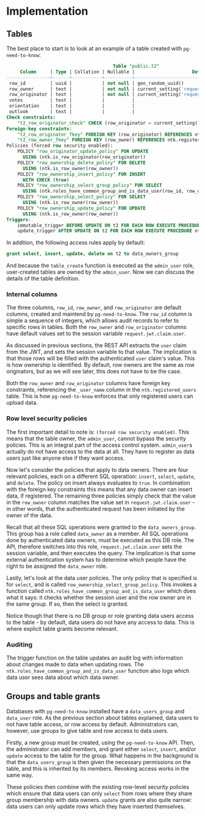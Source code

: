 
# Implementation

## Tables

The best place to start is to look at an example of a table created with `pg-need-to-know`:

```sql
                                       Table "public.t2"
     Column     | Type | Collation | Nullable |                     Default
----------------+------+-----------+----------+-------------------------------------------------
 row_id         | uuid |           | not null | gen_random_uuid()
 row_owner      | text |           | not null | current_setting('request.jwt.claim.user'::text)
 row_originator | text |           | not null | current_setting('request.jwt.claim.user'::text)
 votes          | text |           |          |
 orientation    | text |           |          |
 outlook        | text |           |          |
Check constraints:
    "t2_row_originator_check" CHECK (row_originator = current_setting('request.jwt.claim.user'::text))
Foreign-key constraints:
    "t2_row_originator_fkey" FOREIGN KEY (row_originator) REFERENCES ntk.registered_users(_user_name)
    "t2_row_owner_fkey" FOREIGN KEY (row_owner) REFERENCES ntk.registered_users(_user_name)
Policies (forced row security enabled):
    POLICY "row_originator_update_policy" FOR UPDATE
      USING (ntk.is_row_originator(row_originator))
    POLICY "row_ownership_delete_policy" FOR DELETE
      USING (ntk.is_row_owner(row_owner))
    POLICY "row_ownership_insert_policy" FOR INSERT
      WITH CHECK (true)
    POLICY "row_ownership_select_group_policy" FOR SELECT
      USING (ntk.roles_have_common_group_and_is_data_user(row_id, row_owner))
    POLICY "row_ownership_select_policy" FOR SELECT
      USING (ntk.is_row_owner(row_owner))
    POLICY "row_ownership_update_policy" FOR UPDATE
      USING (ntk.is_row_owner(row_owner))
Triggers:
    immutable_trigger BEFORE UPDATE ON t2 FOR EACH ROW EXECUTE PROCEDURE ntk.ensure_internal_columns_are_immutable()
    update_trigger AFTER UPDATE ON t2 FOR EACH ROW EXECUTE PROCEDURE ntk.log_data_update()
```

In addition, the following access rules apply by default:

```sql
grant select, insert, update, delete on t2 to data_owners_group
```

And because the `table_create` function is executed as the `admin_user` role, user-created tables are owned by the `admin_user`. Now we can discuss the details of the table definition.

### Internal columns

The three columns, `row_id`, `row_owner`, and `row_originator` are default columns, created and maintend by `pg-need-to-know`. The `row_id` column is simple a sequence of integers, which allows audit records to refer to specific rows in tables. Both the `row_owner` and `row_originator` columns have default values set to the session variable `request.jwt.claim.user`.

As discussed in previous sections, the REST API extracts the `user` claim from the JWT, and sets the session variable to that value. The implication is that those rows will be filled with the authenticated `user` claim's value. This is how ownership is identified. By default, row owners are the same as row originators, but as we will see later, this does not have to be the case.

Both the `row_owner` and `row_originator` columns have foreign key constraints, referencing the `_user_name` column in the `ntk.registered_users` table. This is how `pg-need-to-know` enforces that only registered users can upload data.

### Row level security policies

The first important detail to note is: `(forced row security enabled)`. This means that the table owner, the `admin_user`, cannot bypass the security policies. This is an integral part of the access control system. `admin_user`s actually do not have access to the data at all. They have to register as data users just like anyone else if they want access.

Now let's consider the policies that apply to data owners. There are four relevant policies, each on a different SQL operation: `insert`, `select`, `update`, and `delete`. The policy on insert always evaluates to `true`. In combination with the foreign key constraints this means that any data owner can insert data, if registered. The remaining three policies simply check that the value in the `row_owner` column matches the value set in `request.jwt.claim.user` - in other words, that the authenticated request has been initiated by the owner of the data.

Recall that all these SQL operations were granted to the `data_owners_group`. This group has a role called `data_owner` as a member. All SQL operations done by authenticated data owners, must be executed as this DB role. The API, therefore switches into this role, `request.jwt.claim.user` sets the session variable, and then executes the query. The implication is that some external authentication system has to determine which people have the right to be assigned the `data_owner` role.

Lastly, let's look at the data user policies. The only policy that is specified is for `select`, and is called `row_ownership_select_group_policy`. This invokes a function called `ntk.roles_have_common_group_and_is_data_user` which does what it says: it checks whether the session user and the row owner are in the same group. If so, then the select is granted.

Notice though that there is no DB group or role granting data users access to the table - by default, data users do not have any access to data. This is where explicit table grants become relevant.

### Auditing

The trigger function on the table updates an audit log with information about changes made to data when updating rows. The `ntk.roles_have_common_group_and_is_data_user` function also logs which data user sees data about which data owner.

## Groups and table grants

Databases with `pg-need-to-know` installed have a `data_users_group` and `data_user` role. As the previous section about tables explained, data users to not have table access, or row access by default. Administrators can, however, use groups to give table and row access to data users.

Firstly, a new group must be created, using the `pg-need-to-know` API. Then, the administrator can add members, and grant either `select`, `insert`, and/or `update` access to the table for the group. What happens in the background is that the `data_users_group` is then given the necessary permissions on the table, and this is inherited by its members. Revoking access works in the same way.

These policies then combine with the existing row-level security policies which ensure that data users can only `select` from rows where they share group membership with data owners. `update` grants are also quite narrow: data users can only update rows which they have inserted themselves.
